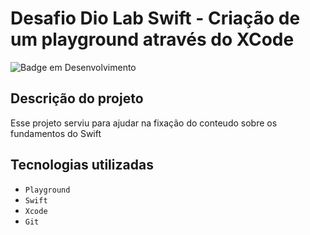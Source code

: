 # Desafio Dio Lab Swift - Criação de um playground através do XCode

![Badge em Desenvolvimento](http://img.shields.io/static/v1?label=STATUS&message=CONCLUÍDO&color=GREEN&style=for-the-badge)

## Descrição do projeto
<p>Esse projeto serviu para ajudar na fixação do conteudo sobre os fundamentos do Swift</p>


## Tecnologias utilizadas
- ``Playground``
- ``Swift``
- ``Xcode``
- ``Git``
